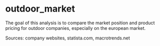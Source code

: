 # outdoor_market
The goal of this analysis is to compare the market position and product pricing for outdoor companies, especially on the european market.

Sources: company websites, statista.com, macrotrends.net
